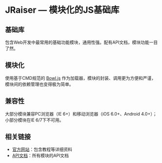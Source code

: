 # JRaiser — 模块化的JS基础库

## 基础库
包含Web开发中最常用的基础功能模块，通用性强。配有API文档，模块功能一目了然。

## 模块化
使用基于CMD规范的 [Bowl.js](//github.com/heeroluo/bowljs) 作为加载器，模块的封装、调用更为方便和严谨，模块间的依赖管理也变得极为简单。

## 兼容性
大部分模块兼容PC浏览器（IE 6+）和移动浏览器（iOS 6.0+、Android 4.0+）；小部分模块在IE 6/7下不可用。

## 相关链接
* [官方网站](http://jraiser.org/)：包含教程等详细资料
* [API文档](http://api.jraiser.org/)：所有模块的API文档
